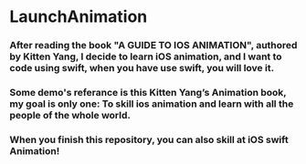 # LaunchAnimation

### After reading the book "A GUIDE TO IOS ANIMATION", authored by Kitten Yang, I decide to learn iOS animation, and I want to code using swift, when you have use swift, you will love it. 

### Some demo's referance is this Kitten Yang’s Animation book, my goal is only one: To skill ios animation and learn with all the people of the whole world.

### When you finish this repository, you can also skill at iOS swift Animation!

